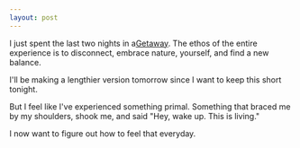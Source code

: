 ```yaml
---
layout: post
---
```


I just spent the last two nights in a[Getaway](https://getaway.house/). The ethos of the entire experience is to disconnect, embrace nature, yourself, and find a new balance. 

I'll be making a lengthier version tomorrow since I want to keep this short tonight. 

But I feel like I've experienced something primal. Something that braced me by my shoulders, shook me, and said "Hey, wake up. This is living." 

I now want to figure out how to feel that everyday. 